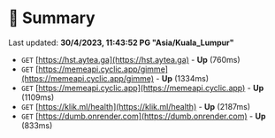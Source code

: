 # 📖 Summary
Last updated: **30/4/2023, 11:43:52 PG "Asia/Kuala_Lumpur"**

- `GET` [https://hst.aytea.ga](https://hst.aytea.ga) - **Up** (760ms)
- `GET` [https://memeapi.cyclic.app/gimme](https://memeapi.cyclic.app/gimme) - **Up** (1334ms)
- `GET` [https://memeapi.cyclic.app](https://memeapi.cyclic.app) - **Up** (1109ms)
- `GET` [https://klik.ml/health](https://klik.ml/health) - **Up** (2187ms)
- `GET` [https://dumb.onrender.com](https://dumb.onrender.com) - **Up** (833ms)
